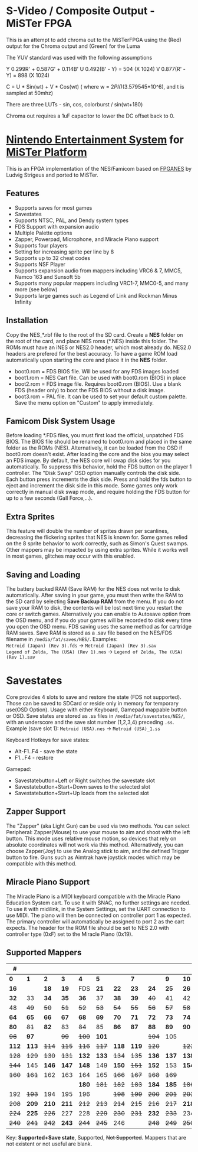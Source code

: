 # S-Video / Composite Output - MiSTer FPGA 
This is an attempt to add chroma out to the MiSTerFPGA using the (Red) output for the Chroma output and (Green) for the Luma

The YUV standard was used with the following assumptions

Y	0.299R' + 0.587G' + 0.114B'
U	0.492(B' - Y) = 504 (X 1024)
V	0.877(R' - Y) = 898 (X 1024)

C = U * Sin(wt) + V * Cos(wt) ( where w = 2*PI()*(3.579545*10^6), and t is sampled at 50mhz) 

There are three LUTs - sin, cos, colorburst / sin(wt+180) 

Chroma out requires a 1uF capacitor to lower the DC offset back to 0.


# [Nintendo Entertainment System](https://en.wikipedia.org/wiki/Nintendo_Entertainment_System) for [MiSTer Platform](https://github.com/MiSTer-devel/Main_MiSTer/wiki)

This is an FPGA implementation of the NES/Famicom based on [FPGANES](https://github.com/strigeus/fpganes) by Ludvig Strigeus and ported to MiSTer.

## Features
 * Supports saves for most games
 * Savestates
 * Supports NTSC, PAL, and Dendy system types
 * FDS Support with expansion audio
 * Multiple Palette options
 * Zapper, Powerpad, Microphone, and Miracle Piano support
 * Supports four players
 * Setting for increasing sprite per line by 8
 * Supports up to 32 cheat codes
 * Supports NSF Player
 * Supports expansion audio from mappers including VRC6 & 7, MMC5, Namco 163 and Sunsoft 5b
 * Supports many popular mappers including VRC1-7, MMC0-5, and many more (see below)
 * Supports large games such as Legend of Link and Rockman Minus Infinity

## Installation
Copy the NES_\*.rbf file to the root of the SD card. Create a **NES** folder on the root of the card, and place NES roms (\*.NES) inside this folder. The ROMs must have an iNES or NES2.0 header, which most already do. NES2.0 headers are prefered for the best accuracy. To have a game ROM load automatically upon starting the core and place it in the **NES** folder.
- boot0.rom = FDS BIOS file.  Will be used for any FDS images loaded
- boot1.rom = NES Cart file.  Can be used with boot0.rom (BIOS) in place
- boot2.rom = FDS image file.  Requires boot0.rom (BIOS).  Use a blank FDS (header only) to boot the FDS BIOS without a disk image.
- boot3.rom = PAL file. It can be used to set your default custom palette. Save the menu option on "Custom" to apply immediately.

## Famicom Disk System Usage
Before loading \*.FDS files, you must first load the official, unpatched FDS BIOS. The BIOS file should be renamed to boot0.rom and placed in the same folder as the ROMs (NES).  Alternatively, it can be loaded from the OSD if boot0.rom doesn't exist. After loading the core and the bios you may select an FDS image. By default, the NES core will swap disk sides for you automatically. To suppress this behavior, hold the FDS button on the player 1 controller. The "Disk Swap" OSD option manually controls the disk side.  Each button press increments the disk side.  Press and hold the fds button to eject and increment the disk side in this mode.  Some games only work correctly in manual disk swap mode, and require holding the FDS button for up to a few seconds (Gall Force,...).

## Extra Sprites
This feature will double the number of sprites drawn per scanlines, decreasing the flickering sprites that NES is known for. Some games relied on the 8 sprite behavior to work correctly, such as Simon's Quest swamps. Other mappers may be impacted by using extra sprites. While it works well in most games, glitches may occur with this enabled.

## Saving and Loading
The battery backed RAM (Save RAM) for the NES does not write to disk automatically. After saving in your game, you must then write the RAM to the SD card by selecting **Save Backup RAM** from the menu. If you do not save your RAM to disk, the contents will be lost next time you restart the core or switch games. Alternatively you can enable to Autosave option from the OSD menu, and if you do your games will be recorded to disk every time you open the OSD menu. FDS saving uses the same method as for cartridge RAM saves. Save RAM is stored as a .sav file based on the NES/FDS filename in `/media/fat/saves/NES/`.  Examples:  
`Metroid (Japan) (Rev 3).fds` -> `Metroid (Japan) (Rev 3).sav`  
`Legend of Zelda, The (USA) (Rev 1).nes` -> `Legend of Zelda, The (USA) (Rev 1).sav`

# Savestates
Core provides 4 slots to save and restore the state (FDS not supported). 
Those can be saved to SDCard or reside only in memory for temporary use(OSD Option). 
Usage with either Keyboard, Gamepad mappable button or OSD. Save states are stored as .ss files in `/media/fat/savestates/NES/`, with an underscore and the save slot number (1,2,3,4) preceding `.ss`. Example (save slot 1): `Metroid (USA).nes` -> `Metroid (USA)_1.ss`

Keyboard Hotkeys for save states:
- Alt-F1..F4 - save the state
- F1...F4 - restore

Gamepad:
- Savestatebutton+Left or Right switches the savestate slot
- Savestatebutton+Start+Down saves to the selected slot
- Savestatebutton+Start+Up loads from the selected slot

## Zapper Support
The "Zapper" (aka Light Gun) can be used via two methods. You can select Peripheral: Zapper(Mouse) to use your mouse to aim and shoot with the left button. This mode uses relative mouse motion, so devices that rely on absolute coordinates will not work via this method. Alternatively, you can choose Zapper(Joy) to use the Analog stick to aim, and the defined Trigger button to fire. Guns such as Aimtrak have joystick modes which may be compatible with this method.

## Miracle Piano Support
The Miracle Piano is a MIDI keyboard compatible with the Miracle Piano Education System cart.  To use it with SNAC, no further settings are needed.  To use it with midilink, in the System Settings, set the UART connection to use MIDI.  The piano will then be connected on controller port 1 as expected.  The primary controller will automatically be assigned to port 2 as the cart expects.  The header for the ROM file should be set to NES 2.0 with controller type (0xF) set to the Miracle Piano (0x19).

## Supported Mappers

|#||||||||||||||||
|---|---|---|---|---|---|---|---|---|---|---|---|---|---|---|---|
|**0**|**1**|**2**|**3**|**4**|**5**||**7**||**9**|**10**|**11**|~~12~~|13||15|
|**16**||**18**|**19**|FDS|**21**|**22**|**23**|**24**|**25**|**26**|**27**|**28**||**30**|31|
|**32**|33|**34**|**35**|**36**|37|**38**|**39**|~~40~~|41|42|~~43~~|**44**|~~45~~|**46**|**47**|
|48|~~49~~|~~50~~|~~51~~|~~52~~|~~53~~|~~54~~|~~55~~|~~56~~|~~57~~|~~58~~|~~59~~|~~60~~|~~61~~|~~62~~|~~63~~|
|**64**|**65**|**66**|**67**|**68**|**69**|**70**|**71**|**72**|**73**|**74**|**75**|**76**|**77**|**78**|**79**|
|**80**|~~81~~|**82**|83|~~84~~|85|**86**|**87**|**88**|**89**|**90**|91|**92**|**93**|**94**|**95**|
|~~96~~|**97**||~~99~~|~~100~~|**101**|||~~104~~|105||107|~~108~~|~~109~~|~~110~~|**111**|
|**112**|**113**|~~114~~|~~115~~|~~116~~|~~117~~|**118**|**119**|~~120~~||~~122~~|~~123~~||~~125~~|~~126~~|~~127~~|
|~~128~~|~~129~~|~~130~~|~~131~~|**132**|**133**|~~134~~|~~135~~|**136**|**137**|**138**|**139**|**140**|**141**|~~142~~|**143**|
|~~144~~|145|**146**|**147**|**148**|149|**150**|~~151~~|**152**|153|**154**|155|~~156~~|~~157~~|**158**|**159**|
|~~160~~|~~161~~|162|163|164|165|~~166~~|~~167~~|~~168~~|~~169~~||**171**|**172**|**173**|||
|||||**180**|~~181~~|~~182~~|~~183~~|**184**|**185**|~~186~~|~~187~~|~~188~~|**189**|**190**|191|
|192|~~193~~|194|195|196||~~198~~|~~199~~|~~200~~|~~201~~|~~202~~|~~203~~|~~204~~|~~205~~|**206**|**207**|
|~~208~~|**209**|**210**|**211**|~~212~~|~~213~~|~~214~~|~~215~~|~~216~~|~~217~~|**218**||||~~222~~||
|~~224~~|**225**|~~226~~|227|228|~~229~~|~~230~~|~~231~~|**232**|~~233~~|234|~~235~~|~~236~~|~~237~~|||
|~~240~~|~~241~~|~~242~~|**243**|~~244~~|~~245~~|246||~~248~~|~~249~~|~~250~~|~~251~~|~~252~~||~~254~~|255|

Key: **Supported+Save state**, Supported, ~~Not Supported~~. Mappers that are not existent or not useful are blank.

